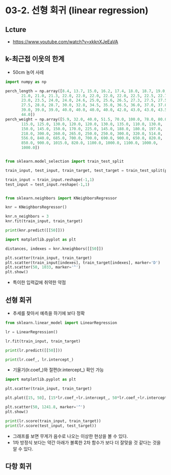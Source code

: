 # 03-2. 선형 회귀 (linear regression)


## Lcture
- https://www.youtube.com/watch?v=xkknXJeEaVA


## k-최근접 이웃의 한계
- 50cm 농어 사례
```python
import numpy as np

perch_length = np.array([8.4, 13.7, 15.0, 16.2, 17.4, 18.0, 18.7, 19.0, 19.6, 20.0, 21.0,
       21.0, 21.0, 21.3, 22.0, 22.0, 22.0, 22.0, 22.0, 22.5, 22.5, 22.7,
       23.0, 23.5, 24.0, 24.0, 24.6, 25.0, 25.6, 26.5, 27.3, 27.5, 27.5,
       27.5, 28.0, 28.7, 30.0, 32.8, 34.5, 35.0, 36.5, 36.0, 37.0, 37.0,
       39.0, 39.0, 39.0, 40.0, 40.0, 40.0, 40.0, 42.0, 43.0, 43.0, 43.5,
       44.0])
perch_weight = np.array([5.9, 32.0, 40.0, 51.5, 70.0, 100.0, 78.0, 80.0, 85.0, 85.0, 110.0,
       115.0, 125.0, 130.0, 120.0, 120.0, 130.0, 135.0, 110.0, 130.0,
       150.0, 145.0, 150.0, 170.0, 225.0, 145.0, 188.0, 180.0, 197.0,
       218.0, 300.0, 260.0, 265.0, 250.0, 250.0, 300.0, 320.0, 514.0,
       556.0, 840.0, 685.0, 700.0, 700.0, 690.0, 900.0, 650.0, 820.0,
       850.0, 900.0, 1015.0, 820.0, 1100.0, 1000.0, 1100.0, 1000.0,
       1000.0])


from sklearn.model_selection import train_test_split

train_input, test_input, train_target, test_target = train_test_split(perch_length, perch_weight, random_state=42)

train_input = train_input.reshape(-1,1)
test_input = test_input.reshape(-1,1)


from sklearn.neighbors import KNeighborsRegressor

knr = KNeighborsRegressor()

knr.n_neighbors = 3
knr.fit(train_input, train_target)

print(knr.predict([[50]]))

import matplotlib.pyplot as plt

distances, indexes = knr.kneighbors([[50]])

plt.scatter(train_input, train_target)
plt.scatter(train_input[indexes], train_target[indexes], marker='D')
plt.scatter(50, 1033, marker='^')
plt.show()
```

- 특이한 입력값에 취약한 약점


## 선형 회귀
- 추세를 찾아서 예측을 하기에 보다 정확
```python
from sklearn.linear_model import LinearRegression

lr = LinearRegression()

lr.fit(train_input, train_target)

print(lr.predict([[50]]))

print(lr.coef_, lr.intercept_)
```
- 기울기(lr.coef_)와 절편(lr.intercept_) 확인 가능
```python
import matplotlib.pyplot as plt

plt.scatter(train_input, train_target)

plt.plot([15, 50], [15*lr.coef_+lr.intercept_, 50*lr.coef_+lr.intercept_])

plt.scatter(50, 1241.8, marker='^')
plt.show()

print(lr.score(train_input, train_target))
print(lr.score(test_input, test_target))
```

- 그래프를 보면 무게가 음수로 나오는 이상한 현상을 볼 수 있다.
- 1차 방정식 보다는 약간 아래가 볼록한 2차 함수가 보다 더 잘맞을 것 같다는 것을 알 수 있다.


## 다항 회귀




